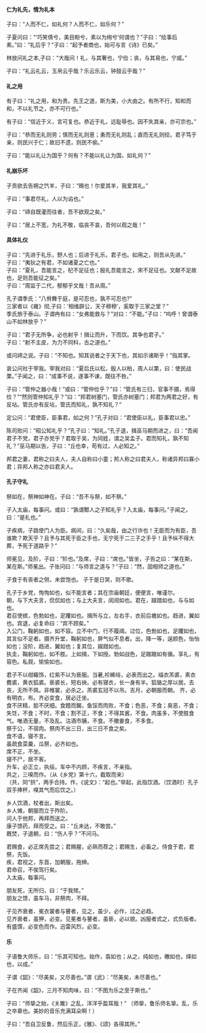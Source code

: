 
#### 仁为礼先，情为礼本

子曰：“人而不仁，如礼何？人而不仁，如乐何？”

子夏问曰：“‘巧笑倩兮，美目盼兮，素以为绚兮’何谓也？”子曰：“绘事后素。”曰：“礼后乎？”子曰：“起予者商也，始可与言《诗》已矣。”

林放问礼之本,子曰：“大哉问！礼，与其奢也，宁俭；丧，与其易也，宁戚。”

子曰：“礼云礼云，玉帛云乎哉？乐云乐云，钟鼓云乎哉？”

#### 礼之用

有子曰：“礼之用，和为贵。先王之道，斯为美，小大由之。有所不行，知和而和，不以礼节之，亦不可行也。”

有子曰：“信近于义，言可复也。恭近于礼，远耻辱也。因不失其亲，亦可宗也。”

子曰：“恭而无礼则劳；慎而无礼则葸；勇而无礼则乱；直而无礼则绞。君子笃于亲，则民兴于仁；故旧不遗，则民不偷。”

子曰：“能以礼让为国乎？何有？不能以礼让为国，如礼何？”

#### 礼崩乐坏

子贡欲去告朔之饩羊，子曰：“赐也！尔爱其羊，我爱其礼。”

子曰：“事君尽礼，人以为谄也。”

子曰：“禘自既灌而往者，吾不欲观之矣。”

子曰：“居上不宽，为礼不敬，临丧不哀，吾何以观之哉！”

#### 具体礼仪

子曰：“先进于礼乐，野人也；后进于礼乐，君子也。如用之，则吾从先进。”    
子曰：“夷狄之有君，不如诸夏之亡也。”   
子曰：“夏礼，吾能言之，杞不足征也；殷礼吾能言之，宋不足征也。文献不足故也，足则吾能征之矣。”   
子曰：“周监于二代，郁郁乎文哉！吾从周。”

孔子谓季氏：“八佾舞于庭，是可忍也，孰不可忍也?”   
三家者以《雍》彻,子曰：‘相维辟公，天子穆穆’，奚取于三家之堂？”   
季氏旅于泰山。子谓冉有曰：“女弗能救与？”对曰：“不能。”子曰：“呜呼！曾谓泰山不如林放乎？”

子曰：“君子无所争，必也射乎！揖让而升，下而饮。其争也君子。”   
子曰：“射不主皮，为力不同科，古之道也。”

或问禘之说。子曰：“不知也。知其说者之于天下也，其如示诸斯乎！”指其掌。

哀公问社于宰我。宰我对曰：“夏后氏以松，殷人以柏，周人以栗，曰：使民战栗。”子闻之，曰：“成事不说，遂事不谏，既往不咎。”

子曰：“管仲之器小哉！”或曰：“管仲俭乎？”曰：“管氏有三归，官事不摄，焉得俭？”“然则管仲知礼乎？”曰：“邦君树塞门，管氏亦树塞门；邦君为两君之好，有反坫。管氏亦有反坫，管氏而知礼，孰不知礼？”

定公问：“君使臣，臣事君，如之何？”孔子对曰：“君使臣以礼，臣事君以忠。”

陈司败问：“昭公知礼乎？”孔子曰：“知礼。”孔子退，揖巫马期而进之，曰：“吾闻君子不党，君子亦党乎？君取于吴，为同姓，谓之吴孟子。君而知礼，孰不知礼？”巫马期以告，子曰：“丘也幸，苟有过，人必知之。”

邦君之妻，君称之曰夫人，夫人自称曰小童；邦人称之曰君夫人，称诸异邦曰寡小君；异邦人称之亦曰君夫人。

#### 孔子守礼

祭如在，祭神如神在。子曰：“吾不与祭，如不祭。”

子入太庙，每事问。或曰：“孰谓鄹人之子知礼乎？入太庙，每事问。”子闻之，曰：“是礼也。”

子疾病，子路使门人为臣。病间，曰：“久矣哉，由之行诈也！无臣而为有臣，吾谁欺？欺天乎？且予与其死于臣之手也，无宁死于二三子之手乎！且予纵不得大葬，予死于道路乎？”

师冕见，及阶，子曰：“阶也。”及席，子曰：“席也。”皆坐，子告之曰：“某在斯，某在斯。”师冕出。子张问曰：“与师言之道与？”子曰：“然，固相师之道也。”

子食于有丧者之侧，未尝饱也。
子于是日哭，则不歌。

孔子于乡党，恂恂如也，似不能言者；其在宗庙朝廷，便便言，唯谨尔。  
朝，与下大夫言，侃侃如也；与上大夫言，訚訚如也。君在，踧踖如也，与与如也。  
君召使摈，色勃如也，足躩如也。揖所与立，左右手，衣前后襜如也。趋进，翼如也。宾退，必复命曰：“宾不顾矣。”  
入公门，鞠躬如也，如不容。立不中门，行不履阈。过位，色勃如也，足躩如也，其言似不足者。摄齐升堂，鞠躬如也，屏气似不息者。出，降一等，逞颜色，怡怡如也；没阶，趋进，翼如也；复其位，踧踖如也。  
执圭，鞠躬如也，如不胜。上如揖，下如授。勃如战色，足蹜蹜如有循。享礼，有容色。私觌，愉愉如也。  

君子不以绀緅饰，红紫不以为亵服。当暑,袗絺绤，必表而出之。缁衣羔裘，素衣麑裘，黄衣狐裘。亵裘长，短右袂。必有寝衣，长一身有半。狐貉之厚以居。去丧，无所不佩。非帷裳，必杀之。羔裘玄冠不以吊。吉月，必朝服而朝。
齐，必有明衣，布。齐必变食，居必迁坐。  
食不厌精，脍不厌细。食饐而餲，鱼馁而肉败，不食；色恶，不食；臭恶，不食；失饪，不食；不时，不食；割不正，不食；不得其酱，不食。肉虽多，不使胜食气。唯酒无量，不及乱。沽酒市脯，不食。不撤姜食，不多食。  
祭于公，不宿肉。祭肉不出三日，出三日不食之矣。  
食不语，寝不言。  
虽疏食菜羹，瓜祭，必齐如也。  
席不正，不坐。  
寝不尸，居不客。  
升车，必正立，执绥。车中不内顾，不疾言，不亲指。   
共之，三嗅而作。（从《乡党》第十六，截取而来）    
（共，同“拱”，两手合持。作，《说文》：“起也。”举起，此指饮酒。（饮酒时）孔子双手捧杯，嗅其气而后饮之。）

乡人饮酒，杖者出，斯出矣。  
乡人傩，朝服而立于阼阶。  
问人于他邦，再拜而送之。  
康子馈药，拜而受之。曰：“丘未达，不敢尝。”   
厩焚，子退朝，曰：“伤人乎？”不问马。  

君赐食，必正席先尝之；君赐腥，必熟而荐之；君赐生，必畜之。侍食于君，君祭，先饭。  
疾，君视之，东首，加朝服，拖绅。  
君命召，不俟驾行矣。  
入太庙，每事问。  

朋友死，无所归，曰：“于我殡。”  
朋友之馈，虽车马，非祭肉，不拜。  

子见齐衰者、冕衣裳者与瞽者，见之，虽少，必作，过之必趋。    
见齐衰者，虽狎，必变。见冕者与瞽者，虽亵，必以貌。凶服者式之，式负版者。有盛馔，必变色而作。迅雷风烈，必变。   

#### 乐

子语鲁大师乐，曰：“乐其可知也。始作，翕如也；从之，纯如也，皦如也，绎如也，以成。”

子谓《韶》：“尽美矣，又尽善也。”谓《武》：“尽美矣，未尽善也。”

子在齐闻《韶》，三月不知肉味，曰：“不图为乐之至于斯也。”

子曰：“师挚之始，《关雎》之乱，洋洋乎盈耳哉！”
（师挚，鲁乐师名挚。乱，乐之卒章也。美妙的音乐充满耳朵啊！）

子曰：“吾自卫反鲁，然后乐正，《雅》、《颂》各得其所。”
